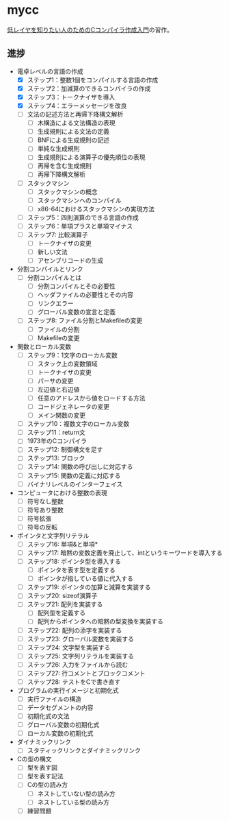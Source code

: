 # mycc

[低レイヤを知りたい人のためのCコンパイラ作成入門](https://www.sigbus.info/compilerbook)の習作。

## 進捗
- 電卓レベルの言語の作成
  - [x] ステップ1：整数1個をコンパイルする言語の作成
  - [x] ステップ2：加減算のできるコンパイラの作成
  - [x] ステップ3：トークナイザを導入
  - [x] ステップ4：エラーメッセージを改良
  - [ ] 文法の記述方法と再帰下降構文解析
    - [ ] 木構造による文法構造の表現
    - [ ] 生成規則による文法の定義
    - [ ] BNFによる生成規則の記述
    - [ ] 単純な生成規則
    - [ ] 生成規則による演算子の優先順位の表現
    - [ ] 再帰を含む生成規則
    - [ ] 再帰下降構文解析
  - [ ] スタックマシン
    - [ ] スタックマシンの概念
    - [ ] スタックマシンへのコンパイル
    - [ ] x86-64におけるスタックマシンの実現方法
  - [ ] ステップ5：四則演算のできる言語の作成
  - [ ] ステップ6：単項プラスと単項マイナス
  - [ ] ステップ7: 比較演算子
    - [ ] トークナイザの変更
    - [ ] 新しい文法
    - [ ] アセンブリコードの生成
- 分割コンパイルとリンク
  - [ ] 分割コンパイルとは
    - [ ] 分割コンパイルとその必要性
    - [ ] ヘッダファイルの必要性とその内容
    - [ ] リンクエラー
    - [ ] グローバル変数の宣言と定義
  - [ ] ステップ8: ファイル分割とMakefileの変更
    - [ ] ファイルの分割
    - [ ] Makefileの変更

- 関数とローカル変数
   - [ ] ステップ9：1文字のローカル変数
     - [ ] スタック上の変数領域
     - [ ] トークナイザの変更
     - [ ] パーサの変更
     - [ ] 左辺値と右辺値
     - [ ] 任意のアドレスから値をロードする方法
     - [ ] コードジェネレータの変更
     - [ ] メイン関数の変更
   - [ ] ステップ10：複数文字のローカル変数
   - [ ] ステップ11：return文
   - [ ] 1973年のCコンパイラ
   - [ ] ステップ12: 制御構文を足す
   - [ ] ステップ13: ブロック
   - [ ] ステップ14: 関数の呼び出しに対応する
   - [ ] ステップ15: 関数の定義に対応する
   - [ ] バイナリレベルのインターフェイス
- コンピュータにおける整数の表現
   - [ ] 符号なし整数
   - [ ] 符号あり整数
   - [ ] 符号拡張
   - [ ] 符号の反転
- ポインタと文字列リテラル
   - [ ] ステップ16: 単項&と単項*
   - [ ] ステップ17: 暗黙の変数定義を廃止して、intというキーワードを導入する
   - [ ] ステップ18: ポインタ型を導入する
     - [ ] ポインタを表す型を定義する
     - [ ] ポインタが指している値に代入する
   - [ ] ステップ19: ポインタの加算と減算を実装する
   - [ ] ステップ20: sizeof演算子
   - [ ] ステップ21: 配列を実装する
     - [ ] 配列型を定義する
     - [ ] 配列からポインタへの暗黙の型変換を実装する
   - [ ] ステップ22: 配列の添字を実装する
   - [ ] ステップ23: グローバル変数を実装する
   - [ ] ステップ24: 文字型を実装する
   - [ ] ステップ25: 文字列リテラルを実装する
   - [ ] ステップ26: 入力をファイルから読む
   - [ ] ステップ27: 行コメントとブロックコメント
   - [ ] ステップ28: テストをCで書き直す
- プログラムの実行イメージと初期化式
   - [ ] 実行ファイルの構造
   - [ ] データセグメントの内容
   - [ ] 初期化式の文法
   - [ ] グローバル変数の初期化式
   - [ ] ローカル変数の初期化式
- ダイナミックリンク
   - [ ] スタティックリンクとダイナミックリンク
- Cの型の構文
   - [ ] 型を表す図
   - [ ] 型を表す記法
   - [ ] Cの型の読み方
     - [ ] ネストしていない型の読み方
     - [ ] ネストしている型の読み方
   - [ ] 練習問題
